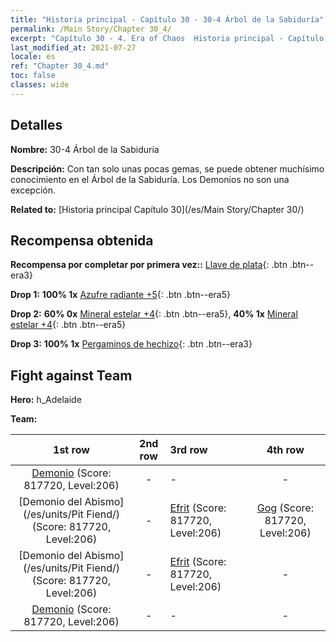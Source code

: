 ```yaml
---
title: "Historia principal - Capítulo 30 - 30-4 Árbol de la Sabiduría"
permalink: /Main Story/Chapter 30_4/
excerpt: "Capítulo 30 - 4. Era of Chaos  Historia principal - Capítulo 30_4. 30-4 Árbol de la Sabiduría"
last_modified_at: 2021-07-27
locale: es
ref: "Chapter 30_4.md"
toc: false
classes: wide
---
```


## Detalles

 **Nombre:** 30-4 Árbol de la Sabiduría

 **Descripción:** Con tan solo unas pocas gemas, se puede obtener muchísimo conocimiento en el Árbol de la Sabiduría. Los Demonios no son una excepción.

 **Related to:** [Historia principal Capítulo 30](/es/Main Story/Chapter 30/)

## Recompensa obtenida

 **Recompensa por completar por primera vez::** [Llave de plata](/ItemsES/con_693/){: .btn .btn--era3}

 **Drop 1:** **100% 1x** [Azufre radiante +5](/ItemsES/mat_99/){: .btn .btn--era5}

 **Drop 2:** **60% 0x** [Mineral estelar +4](/ItemsES/mat_89/){: .btn .btn--era5}, **40% 1x** [Mineral estelar +4](/ItemsES/mat_89/){: .btn .btn--era5}

 **Drop 3:** **100% 1x** [Pergaminos de hechizo](/ItemsES/con_694/){: .btn .btn--era3}


## Fight against Team
 **Hero:** h_Adelaide

 **Team:**


  | 1st row | 2nd row | 3rd row | 4th row |
  |:----:|:----:|:----|:----:|
  | [Demonio](/es/units/Demon/) (Score: 817720, Level:206)  | - | - | - |
  | [Demonio del Abismo](/es/units/Pit Fiend/) (Score: 817720, Level:206)  | - | [Efrit](/es/units/Efreeti/) (Score: 817720, Level:206)  | [Gog](/es/units/Gog/) (Score: 817720, Level:206)  |
  | [Demonio del Abismo](/es/units/Pit Fiend/) (Score: 817720, Level:206)  | - | [Efrit](/es/units/Efreeti/) (Score: 817720, Level:206)  | - |
  | [Demonio](/es/units/Demon/) (Score: 817720, Level:206)  | - | - | - |


